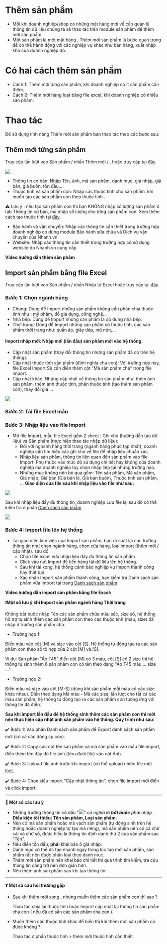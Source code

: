 # Thêm sản phẩm
* Mỗi khi doanh nghiệp/shop có những mặt hàng mới về cần quản lý thông tin dữ liệu chúng ta sẽ thao tác trên module sản phẩm để thêm mới sản phẩm.
* Một sản phẩm là một mặt hàng , Thêm mới sản phẩm là bước quan trọng để có thể hành động với các nghiệp vụ khác như bán hàng, xuất nhập kho của doanh nghiệp đó.
# Có hai cách thêm sản phẩm
* Cách 1: Thêm mới từng sản phẩm, khi doanh nghiệp có ít sản phẩm cần thêm.
* Cách 2: Thêm mới hàng loạt bằng file excel, khi doanh nghiệp có nhiều sản phẩm.
# Thao tác
Để sử dụng tính năng Thêm mới sản phẩm bạn thao tác theo các bước sau:
## Thêm mới từng sản phẩm
Truy cập lần lượt vào Sản phẩm / nhấn Thêm mới / , hoặc truy cập tại [đây](https://new.nhanh.vn/product/item/add).

![](https://raw.githubusercontent.com/nhanhapi/manual/master/docs/san-pham/img/sp-themsp-formdongian.png)

* Thông tin cơ bản: Nhập Tên, ảnh, mã sản phẩm, danh mục, giá nhập, giá bán, giá buôn, tồn đầu...
* Thuộc tính và sản phẩm con: Nhập các thuộc tính cho sản phẩm. khi muốn tạo các sản phẩm con theo thuộc tính . 

:warning: Lưu ý : nếu tạo sản phẩm con thì bạn KHÔNG nhập số lượng sản phẩm ở tab Thông tin cơ bản, mà nhập số lượng cho từng sản phẩm con. 
Xem thêm cách tạo thuộc tính tại [đây](https://manual.nhanh.vn/san-pham/them-san-pham/tao-thuoc-tinh-cho-san-pham).
* Bảo hành và vận chuyển: Nhập các thông tin cần thiết trong trường hợp doanh nghiệp có dùng module Bảo hành sửa chữa và Dịch vụ vận chuyển của Nhanh.vn
* Website: Nhập các thông tin cần thiết trong trường hợp có sử dụng website do Nhanh.vn cung cấp.

**Video hướng dẫn thêm sản phẩm**

## Import sản phẩm bằng file Excel
Truy cập lần lượt vào Sản phẩm / nhấn Nhập từ Excel  hoặc truy cập tại [đây](https://new.nhanh.vn/product/item/add?tab=excel).
### Bước 1: Chọn ngành hàng
* Chung: Dùng để Import những sản phẩm không cần phân chia thuộc tính như : mỹ phẩm, đồ gia dụng, công nghệ...
* Nhà bếp: Dùng để Import những sản phẩm là đồ dùng nhà bếp.
* Thời trang: Dùng để Import những sản phẩm có thuộc tính, các sản phẩm thời trang như: quần áo, giày dép, mũ nón,...

#### Import nhập mới: Nhập mới (lần đầu) sản phẩm mới vào hệ thống.
* Cập nhật sản phẩm (thay đổi thông tin những sản phẩm đã có trên hệ thống).
* Cập nhật thuộc tính sản phẩm (định nghĩa cha con): Với trường hợp này, file Excel Import Sẽ cần điền thêm cột "Mã sản phẩm cha" trong file Import.
* Cập nhật khác: Những cập nhật về thông tin sản phẩm như: thêm ảnh sản phẩm, thêm ảnh thuộc tính, phân thuộc tính (tạo thêm sản phẩm con), thay đổi giá ...

![](https://raw.githubusercontent.com/nhanhapi/manual/master/docs/san-pham/img/sp-themsp-excel-1.png)
 
### Bước 2: Tải file Excel mẫu
### Bước 3: Nhập liệu vào file Import
* Mở file Import, mẫu file Excel gồm 2 sheet : Ghi chú (hướng dẫn tạo dữ liệu) và Sản phẩm (thực hiện thao tác nhập dữ liệu):
  * Đối với nghành hàng thời trang (ngành hàng phức tạp nhất), doanh nghiệp cần tìm hiểu các ghi chú về file để nhập liệu chuẩn xác.
  * Nhập liệu sản phẩm, thông tin liên quan đến sản phẩm vào file Import. Phụ thuộc vào mức độ sử dụng chi tiết hay không của doanh nghiệp mà doanh nghiệp tùy chọn nhập liệp tại những trường nào. 
  * Những mục không nên bỏ qua gồm: Tên sản phẩm, Mã sản phẩm, Giá nhập, Giá bán (Giá bán lẻ, Giá bán buôn), Thuộc tính sản phẩm, ...
**Giao diện của file sau khi nhập liệu vào file như sau:**

![](https://github.com/nhanhapi/manual/blob/master/docs/san-pham/img/sp-themsp-excel-2.png)

Sau khi nhập liệu đầy đủ thông tin, doanh nghiệp Lưu file lại sau đó có thể kiểm tra ở phần [Danh sách sản phẩm](https://new.nhanh.vn/product/item/index)

![](https://github.com/nhanhapi/manual/blob/master/docs/san-pham/img/sp-themsp-dssp-new.png)

### Bước 4: Import file lên hệ thống
* Tại giao diện làm việc của Import sản phẩm, bạn rà soát lại các trường thông tin như chọn ngành hàng, chọn cửa hàng, loại import (thêm mới / cập nhật). sau đó
  * Chọn file excel vừa nhập liệu đầy đủ thông tin sản phẩm
  * Click vào nút Import để tiến hàng tải dữ liệu lên hệ thống.
  * Sau khi tải xong, hệ thống cảnh báo nghiệp vụ Import thành công hay thất bại
  * Xác nhận Import sản phẩm thành công, bạn kiểm tra Danh sách sản phẩm vừa Import tại trang [Danh sách sản phẩm](https://new.nhanh.vn/product/item/index)

**Video hướng dẫn import sản phẩm bằng file Excel:**

**:exclamation:Một số lưu ý khi Import sản phẩm ngành hàng Thời trang**

Không bắt buộc nhập Tên các sản phẩm chứa màu sắc, size số, hệ thống hỗ trợ tự sinh thêm các sản phẩm con theo các thuộc tính (màu, size) đã nhập ở trường sản phẩm cha. 

- Trường hợp 1: 

Điền màu vào cột [M] và size vào cột [S]. Hệ thống tự động tạo ra các sản phẩm con theo số tổ hợp của 2 cột [M] và [S].

Ví dụ: Sản phẩm "Áo T45" điền cột [M] có 3 màu, cột [S] có 2 size thì hệ thống tự sinh thêm 6 sản phẩm con có tên theo dạng "Áo T45 màu ... size ...".

- Trường hợp 2: 

Điền màu và size vào cột [M-S] (dùng khi sản phẩm mỗi màu có các size khác nhau). Điền theo dạng Mã màu - Mã các size; lần lượt cho tất cả các màu sản phẩm, hệ thống tự động tạo ra các sản phẩm con tương ứng với thông tin đã điền.

**Sau khi import lần đầu để hệ thống sinh thêm các sản phẩm con thì mới nên thực hiện cập nhật ảnh sản phẩm vào hệ thống. Quy trình như sau:**

 :heavy_check_mark: Bước 1: Vào phần Danh sách sản phẩm để Export danh sách sản phẩm mới (có cả các dòng sp con).
 
 :heavy_check_mark: Bước 2: Copy các cột tên sản phẩm và mã sản phẩm vào mẫu file import, điền thêm tên đầy đủ file ảnh (tên+đuôi file) vào cột Ảnh.
 
 :heavy_check_mark: Bước 3: Upload file ảnh trước khi import (có thể upload nhiều file một lúc).
 
 :heavy_check_mark: Bước 4: Chọn kiểu import "Cập nhật thông tin", chọn file import mới điền và click Import.

---
**:pushpin: Một số các lưu ý**
- Những trường thông tin có dấu "![](https://raw.githubusercontent.com/nhanhapi/manual/master/docs/san-pham/img/sao.png)" *có nghĩa là **bắt buộc** phải nhập* . **Điều kiện tối thiểu: Tên sản phẩm, Loại sản phẩm.**
- Nên có mã sản phẩm hoặc mã vạch sản phẩm (tự động sinh trên hệ thống hoặc doanh nghiệp tự tạo mã riêng), mã sản phẩm nên có cả chữ cái và chữ số, được hiểu là thông tin định danh thứ 2 của sản phẩm sau "Tên".
- Nếu điền tồn đầu, **phải** khái báo ô giá nhập.
- Danh mục có thể đc tạo nhanh ngay trong lúc tạo mới sản phẩm, sản phẩm  rất nên được phân loại theo danh mục.
- Thêm mới sản phẩm nên khai báo chi tiết thì quá trình tìm kiếm, tra cứu thông tin càng trở nên đơn giản hơn.
- Nên thêm ảnh sản phẩm sau khi tạo thông tin.
---
**:question: Một số câu hỏi thường gặp**
* Sau khi thêm mới xong , nhưng muốn thêm các sản phẩm con thì sao ?

  Thao tác chia lại thuộc tính hoặc Import cập nhật lại thông tin sản phẩm cha con ( nếu đã có sẵn các sản phẩm cha con ).
* Muốn thêm các thuộc tính khác để hiển thị khi thêm mới sản phẩm có được không ?

  Thao tác ở phần thuộc tính > thêm mới thuộc tính cần thiết


